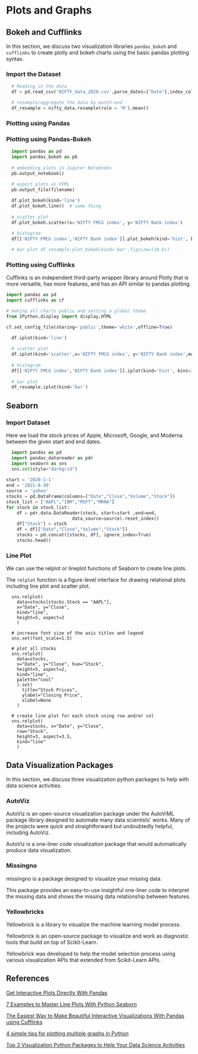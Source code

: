 # Plots and Graphs

## Bokeh and Cufflinks

In this section, we discuss two visualization libraries  `pandas_bokeh` and `cufflinks` to create plotly and bokeh charts using the basic pandas plotting syntax. 

### Import the Dataset

```py
  # Reading in the data
  df = pd.read_csv('NIFTY_data_2020.csv',parse_dates=["Date"],index_col='Date')

  # resample/aggregate the data by month-end
  df_resample = nifty_data.resample(rule = 'M').mean()
```

### Plotting using Pandas

### Plotting using Pandas-Bokeh

```py
  import pandas as pd
  import pandas_bokeh as pb
  
  # embedding plots in Jupyter Notebooks
  pb.output_notebook() 
  
  # export plots as HTML
  pb.output_file(filename) 
```

```py
  df.plot_bokeh(kind='line')
  df.plot_bokeh.line()  # same thing
  
  # scatter plot
  df.plot_bokeh.scatter(x='NIFTY FMCG index', y='NIFTY Bank index')
  
  # histogram
  df[['NIFTY FMCG index','NIFTY Bank index']].plot_bokeh(kind='hist', bins=30)

  # bar plot df_resample.plot_bokeh(kind='bar',figsize=(10,6))
```


### Plotting using Cufflinks

Cufflinks is an independent third-party wrapper library around Plotly that is more versatile, has more features, and has an API similar to pandas plotting. 

```py
import pandas as pd
import cufflinks as cf

# making all charts public and setting a global theme
from IPython.display import display,HTML

cf.set_config_file(sharing='public',theme='white',offline=True)
```

```py
  df.iplot(kind='line')
  
  # scatter plot
  df.iplot(kind='scatter',x='NIFTY FMCG index', y='NIFTY Bank index',mode='markers')
  
  # histogram
  df[['NIFTY FMCG index','NIFTY Bank index']].iplot(kind='hist', bins=30)
  
  # bar plot
  df_resample.iplot(kind='bar')
```


## Seaborn

### Import Dataset

Here we load the stock prices of Apple, Microsoft, Google, and Moderna between the given start and end dates.

```py
  import pandas as pd
  import pandas_datareader as pdr
  import seaborn as sns
  sns.set(style="darkgrid")
  
start = '2020-1-1'
end = '2021-6-30'
source = 'yahoo'
stocks = pd.DataFrame(columns=["Date","Close","Volume","Stock"])
stock_list = ["AAPL","IBM","MSFT","MRNA"]
for stock in stock_list:
    df = pdr.data.DataReader(stock, start=start ,end=end, 
                         data_source=source).reset_index()
    df["Stock"] = stock
    df = df[["Date","Close","Volume","Stock"]]
    stocks = pd.concat([stocks, df], ignore_index=True)
    stocks.head()
```

### Line Plot

We can use the relplot or lineplot functions of Seaborn to create line plots. 

The `relplot` function is a figure-level interface for drawing relational plots including line plot and scatter plot. 

```
  sns.relplot(
    data=stocks[stocks.Stock == "AAPL"], 
    x="Date", y="Close", 
    kind="line",
    height=5, aspect=2 
    )

  # increase font size of the axis titles and legend
  sns.set(font_scale=1.5)
  
  # plot all stocks
  sns.relplot(
    data=stocks, 
    x="Date", y="Close", hue="Stock", 
    height=5, aspect=2, 
    kind="line",
    palette="cool"
    ).set(
      title="Stock Prices", 
      ylabel="Closing Price",
      xlabel=None
    )

  # create line plot for each stock using row and/or col
  sns.relplot(
    data=stocks, x="Date", y="Close", 
    row="Stock",
    height=3, aspect=3.5,
    kind="line"
    )
```


## Data Visualization Packages

In this section, we discuss three visualization python packages to help with data science activities. 

### AutoViz

AutoViz is an open-source visualization package under the AutoViML package library designed to automate many data scientists’ works. Many of the projects were quick and straightforward but undoubtedly helpful, including AutoViz.

AutoViz is a one-liner code visualization package that would automatically produce data visualization. 


### Missingno

missingno is a package designed to visualize your missing data. 

This package provides an easy-to-use insightful one-liner code to interpret the missing data and shows the missing data relationship between features. 

### Yellowbricks

Yellowbrick is a library to visualize the machine learning model process.

Yellowbrick is an open-source package to visualize and work as diagnostic tools that build on top of Scikit-Learn. 

Yellowbrick was developed to help the model selection process using various visualization APIs that extended from Scikit-Learn APIs.


## References

[Get Interactive Plots Directly With Pandas](https://www.kdnuggets.com/get-interactive-plots-directly-with-pandas.html/)

[7 Examples to Master Line Plots With Python Seaborn](https://towardsdatascience.com/7-examples-to-master-line-plots-with-python-seaborn-42d8aaa383a9?gi=9da22d442565)

[The Easiest Way to Make Beautiful Interactive Visualizations With Pandas using Cufflinks](https://towardsdatascience.com/the-easiest-way-to-make-beautiful-interactive-visualizations-with-pandas-cdf6d5e91757)

[4 simple tips for plotting multiple graphs in Python](https://towardsdatascience.com/4-simple-tips-for-plotting-multiple-graphs-in-python-38df2112965c)

[Top 3 Visualization Python Packages to Help Your Data Science Activities](https://towardsdatascience.com/top-3-visualization-python-packages-to-help-your-data-science-activities-168e22178e53)

